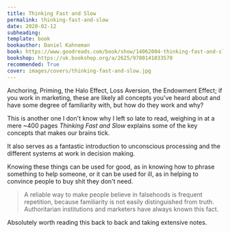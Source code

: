 ```yaml
---
title: Thinking Fast and Slow
permalink: thinking-fast-and-slow
date: 2020-02-12
subheading: 
template: book
bookauthor: Daniel Kahneman
book: https://www.goodreads.com/book/show/14062004-thinking-fast-and-slow
bookshop: https://uk.bookshop.org/a/2625/9780141033570
recommended: True
cover: images/covers/thinking-fast-and-slow.jpg
---
```


Anchoring, Priming, the Halo Effect, Loss Aversion, the Endowment Effect; if you work in marketing, these are likely all concepts you've heard about and have some degree of familiarity with, but how do they work and why?

This is another one I don't know why I left so late to read, weighing in at a mere ~400 pages *Thinking Fast and Slow* explains some of the key concepts that makes our brains tick. 

It also serves as a fantastic introduction to unconscious processing and the different systems at work in decision making.

Knowing these things can be used for good, as in knowing how to phrase something to help someone, or it can be used for ill, as in helping to convince people to buy shit they don't need.

> A reliable way to make people believe in falsehoods is frequent repetition, because familiarity is not easily distinguished from truth. Authoritarian institutions and marketers have always known this fact.

Absolutely worth reading this back to back and taking extensive notes.